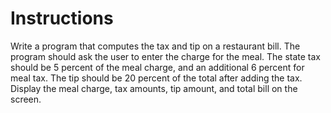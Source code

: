 # Instructions  

Write a program that computes the tax and tip on a restaurant bill. The program should ask the user to enter the charge for the meal. The state tax should be 5 percent of the meal charge, and an additional 6 percent for meal tax. The tip should be 20 percent of the total after adding the tax. Display the meal charge, tax amounts, tip amount, and total bill on the screen.